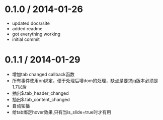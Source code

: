 0.1.0 / 2014-01-26
==================

  * updated docs/site
  * added readme
  * got everything working
  * initial commit

0.1.1 / 2014-01-29
==================

* 增加tab changed callback函数
* 所有事件使用on绑定，便于处理后增dom的处理，缺点是要求jq版本必须是1.7以后
* 抽出$.tab_header_changed
* 抽出$.tab_content_changed
* 自动轮播
* 给tab绑定hover效果,只有当is_slide=true时才有用

